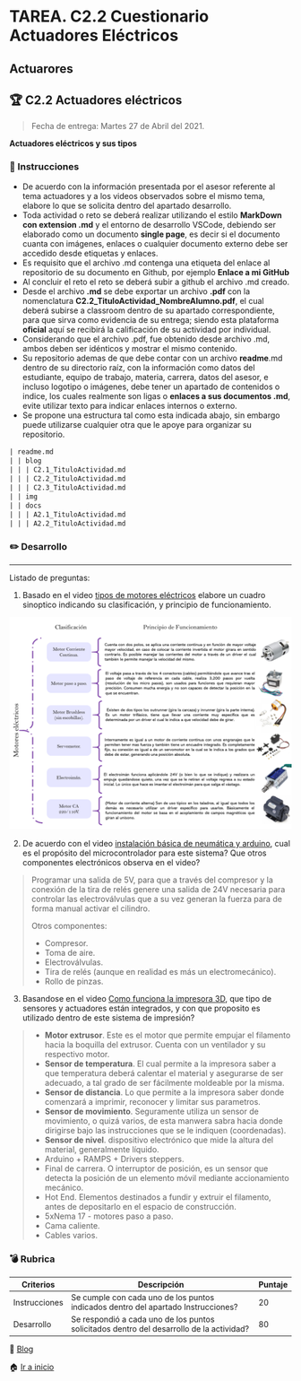 # TAREA. C2.2 Cuestionario Actuadores Eléctricos

## Actuarores

## 🏆 C2.2 Actuadores eléctricos

> Fecha de entrega: Martes 27 de Abril del 2021.
> 

**Actuadores eléctricos y sus tipos**

### 📘 Instrucciones
- De acuerdo con la información presentada por el asesor referente al tema actuadores y a los videos observados sobre el mismo tema, elabore lo que se solicita dentro del apartado desarrollo.
- Toda actividad o reto se deberá realizar utilizando el estilo **MarkDown con extension .md** y el entorno de desarrollo VSCode, debiendo ser elaborado como un documento **single page**, es decir si el documento cuanta con imágenes, enlaces o cualquier documento externo debe ser accedido desde etiquetas y enlaces.
- Es requisito que el archivo .md contenga una etiqueta del enlace al repositorio de su documento en Github, por ejemplo **Enlace a mi GitHub**
- Al concluir el reto el reto se deberá subir a github el archivo .md creado.
- Desde el archivo **.md** se debe exportar un archivo **.pdf** con la nomenclatura **C2.2_TituloActividad_NombreAlumno.pdf**, el cual deberá subirse a classroom dentro de su apartado correspondiente, para que sirva como evidencia de su entrega; siendo esta plataforma **oficial** aquí se recibirá la calificación de su actividad por individual.
- Considerando que el archivo .pdf, fue obtenido desde archivo .md, ambos deben ser idénticos y mostrar el mismo contenido.
- Su repositorio ademas de que debe contar con un archivo **readme**.md dentro de su directorio raíz, con la información como datos del estudiante, equipo de trabajo, materia, carrera, datos del asesor, e incluso logotipo o imágenes, debe tener un apartado de contenidos o indice, los cuales realmente son ligas o **enlaces a sus documentos .md**, evite utilizar texto para indicar enlaces internos o externo.
- Se propone una estructura tal como esta indicada abajo, sin embargo puede utilizarse cualquier otra que le apoye para organizar su repositorio.

```
| readme.md
| | blog
| | | C2.1_TituloActividad.md
| | | C2.2_TituloActividad.md
| | | C2.3_TituloActividad.md
| | img
| | docs
| | | A2.1_TituloActividad.md
| | | A2.2_TituloActividad.md
```

### ✏️ Desarrollo
___

Listado de preguntas:
1. Basado en el video [tipos de motores eléctricos](https://www.youtube.com/watch?v=pgr4yRMnB_A) elabore un cuadro sinoptico indicando su clasificación, y principio de funcionamiento.

<p align="center">
    <img alt="Cuadro sinoptico" src="https://raw.githubusercontent.com/ShaaronPR/Tareas/main/img/C2.1-Cuadro_sinoptico.png">
</p>


2. De acuerdo con el video [instalación básica de neumática y arduino](https://www.youtube.com/watch?v=DdvLAXfuNpY&t=8s), cual es el propósito del microcontrolador para este sistema? Que otros componentes electrónicos observa en el video?

>
> Programar una salida de 5V, para que a través del compresor y la conexión de la tira de relés genere una salida de 24V necesaria para controlar las electroválvulas que a su vez generan la fuerza para de forma manual activar el cilindro.
> 
> Otros componentes:
> - Compresor.
> - Toma de aire.
> - Electroválvulas.
> - Tira de relés (aunque en realidad es más un electromecánico).
> - Rollo de pinzas.
> 

3. Basandose en el video [Como funciona la impresora 3D](https://www.youtube.com/watch?v=C4HAJ5HLuB4), que tipo de sensores y actuadores están integrados, y con que proposito es utilizado dentro de este sistema de impresión?

>
> - **Motor extrusor**. Este es el motor que permite empujar el filamento hacia la boquilla del extrusor. Cuenta con un ventilador y su respectivo motor.
> - **Sensor de temperatura**. El cual permite a la impresora saber a que temperatura deberá calentar el material y asegurarse de ser adecuado, a tal grado de ser fácilmente moldeable por la misma.
> - **Sensor de distancia**. Lo que permite a la impresora saber donde comenzará a imprimir, reconocer y limitar sus parametros.
> - **Sensor de movimiento**. Seguramente utiliza un sensor de movimiento, o quizá varios, de esta manwera sabra hacia donde dirigirse bajo las instrucciones que se le indiquen (coordenadas).
> - **Sensor de nivel**. dispositivo electrónico que mide la altura del material, generalmente líquido.
> - Arduino + RAMPS + Drivers steppers.
> - Final de carrera. O interruptor de posición, es un sensor que detecta la posición de un elemento móvil mediante accionamiento mecánico.
> - Hot End. Elementos destinados a fundir y extruir el filamento, antes de depositarlo en el espacio de construcción.
> - 5xNema 17 - motores paso a paso.
> - Cama caliente.
> - Cables varios.
> 


### 💣 Rubrica

| Criterios     | Descripción                                                                                  | Puntaje |
| ------------- | -------------------------------------------------------------------------------------------- | ------- |
| Instrucciones | Se cumple con cada uno de los puntos indicados dentro del apartado Instrucciones?            | 20      |
| Desarrollo    | Se respondió a cada uno de los puntos solicitados dentro del desarrollo de la actividad?     | 80      |

📑 [Blog](https://github.com/ShaaronPR/Tareas/tree/main/blog)

🏠 [Ir a inicio](https://github.com/ShaaronPR/Tareas)
